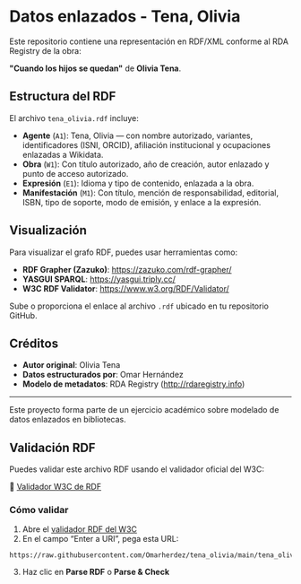 # Datos enlazados - Tena, Olivia

Este repositorio contiene una representación en RDF/XML conforme al RDA Registry de la obra:

**"Cuando los hijos se quedan"** de **Olivia Tena**.

## Estructura del RDF

El archivo `tena_olivia.rdf` incluye:

- **Agente** (`A1`): Tena, Olivia — con nombre autorizado, variantes, identificadores (ISNI, ORCID), afiliación institucional y ocupaciones enlazadas a Wikidata.
- **Obra** (`W1`): Con título autorizado, año de creación, autor enlazado y punto de acceso autorizado.
- **Expresión** (`E1`): Idioma y tipo de contenido, enlazada a la obra.
- **Manifestación** (`M1`): Con título, mención de responsabilidad, editorial, ISBN, tipo de soporte, modo de emisión, y enlace a la expresión.

## Visualización

Para visualizar el grafo RDF, puedes usar herramientas como:

- **RDF Grapher (Zazuko)**: https://zazuko.com/rdf-grapher/
- **YASGUI SPARQL**: https://yasgui.triply.cc/
- **W3C RDF Validator**: https://www.w3.org/RDF/Validator/

Sube o proporciona el enlace al archivo `.rdf` ubicado en tu repositorio GitHub.

## Créditos

- **Autor original**: Olivia Tena  
- **Datos estructurados por**: Omar Hernández  
- **Modelo de metadatos**: RDA Registry (http://rdaregistry.info)

---
Este proyecto forma parte de un ejercicio académico sobre modelado de datos enlazados en bibliotecas.

## Validación RDF

Puedes validar este archivo RDF usando el validador oficial del W3C:

🔗 [Validador W3C de RDF](https://www.w3.org/RDF/Validator/rdfval)

### Cómo validar

1. Abre el [validador RDF del W3C](https://www.w3.org/RDF/Validator/rdfval)
2. En el campo “Enter a URI”, pega esta URL:

```
https://raw.githubusercontent.com/Omarherdez/tena_olivia/main/tena_olivia.rdf
```

3. Haz clic en **Parse RDF** o **Parse & Check**